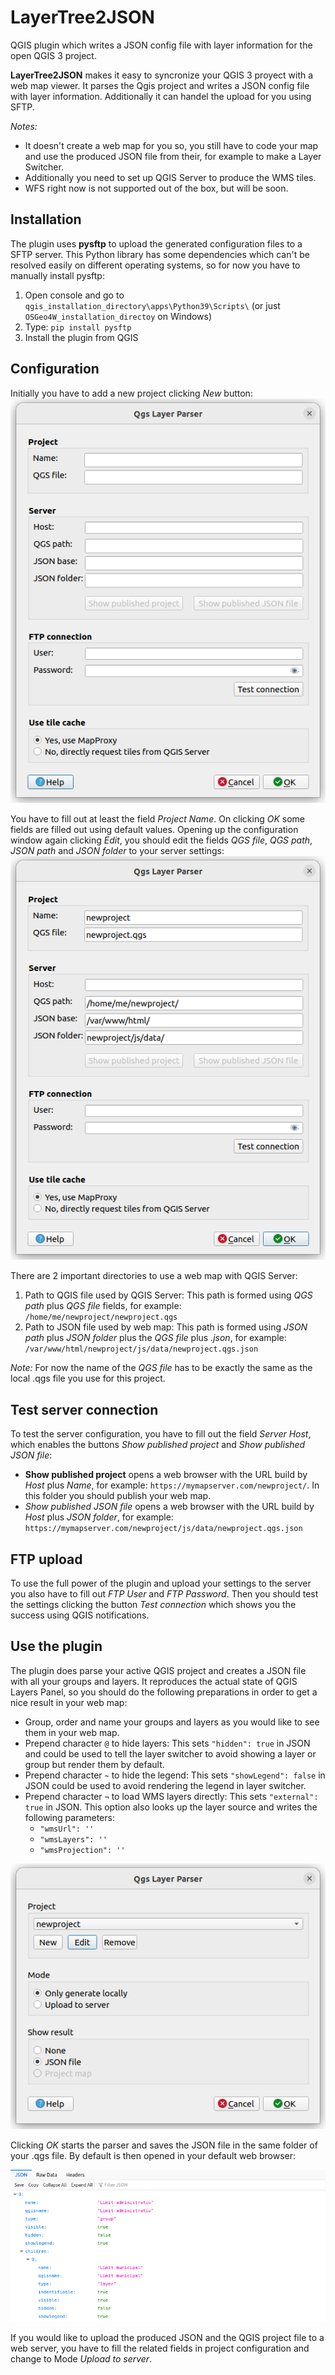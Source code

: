 # LayerTree2JSON

QGIS plugin which writes a JSON config file with layer information for the open QGIS 3 project.

**LayerTree2JSON** makes it easy to syncronize your QGIS 3 proyect with a web map viewer. It parses the Qgis project and writes a JSON config file with layer information. Additionally it can handel the upload for you using SFTP.

*Notes:*

- It doesn't create a web map for you so, you still have to code your map and use the produced JSON file from their, for example to make a Layer Switcher.
- Additionally you need to set up QGIS Server to produce the WMS tiles.
- WFS right now is not supported out of the box, but will be soon.

## Installation

The plugin uses **pysftp** to upload the generated configuration files to a SFTP server. This Python library has some dependencies which can't be resolved easily on different operating systems, so for now you have to manually install pysftp:

1. Open console and go to `qgis_installation_directory\apps\Python39\Scripts\` (or just `OSGeo4W_installation_directoy` on Windows)
2. Type: `pip install pysftp`
3. Install the plugin from QGIS

## Configuration

Initially you have to add a new project clicking _New_ button:
![Plugin configuration](docs/new_project.png)

You have to fill out at least the field *Project Name*. On clicking *OK* some fields are filled out using default values. Opening up the configuration window again clicking *Edit*, you should edit the fields *QGS file*, *QGS path*, *JSON path* and *JSON folder* to your server settings:
![Edit project](docs/edit_project.png)

There are 2 important directories to use a web map with QGIS Server:

1. Path to QGIS file used by QGIS Server: This path is formed using *QGS path* plus *QGS file* fields, for example: `/home/me/newproject/newproject.qgs`
2. Path to JSON file used by web map: This path is formed using *JSON path* plus *JSON folder* plus the *QGS file* plus *.json*, for example: `/var/www/html/newproject/js/data/newproject.qgs.json`

*Note:* For now the name of the *QGS file* has to be exactly the same as the local .qgs file you use for this project.

## Test server connection

To test the server configuration, you have to fill out the field *Server Host*, which enables the buttons *Show published project* and *Show published JSON file*:

- **Show published project** opens a web browser with the URL build by *Host* plus *Name*, for example: `https://mymapserver.com/newproject/`. In this folder you should publish your web map.
- *Show published JSON file* opens a web browser with the URL build by *Host* plus *JSON folder*, for example: `https://mymapserver.com/newproject/js/data/newproject.qgs.json`

## FTP upload

To use the full power of the plugin and upload your settings to the server you also have to fill out *FTP User* and *FTP Password*. Then you should test the settings clicking the button *Test connection* which shows you the success using QGIS notifications.

## Use the plugin

The plugin does parse your active QGIS project and creates a JSON file with all your groups and layers. It reproduces the actual state of QGIS Layers Panel, so you should do the following preparations in order to get a nice result in your web map:

- Group, order and name your groups and layers as you would like to see them in your web map.
- Prepend character `@` to hide layers: This sets `"hidden": true` in JSON and could be used to tell the layer switcher to avoid showing a layer or group but render them by default.
- Prepend character `~` to hide the legend: This sets `"showLegend": false` in JSON could be used to avoid rendering the legend in layer switcher.
- Prepend character `¬` to load WMS layers directly: This sets `"external": true` in JSON. This option also looks up the layer source and writes the following parameters:
    - `"wmsUrl": ''`
    - `"wmsLayers": ''`
    - `"wmsProjection": ''`
    
![Plugin use](docs/plugin.png)

Clicking *OK* starts the parser and saves the JSON file in the same folder of your .qgs file. By default is then opened in your default web browser:

![JSON output](docs/json_file.png)

If you would like to upload the produced JSON and the QGIS project file to a web server, you have to fill the related fields in project configuration and change to Mode *Upload to server*.